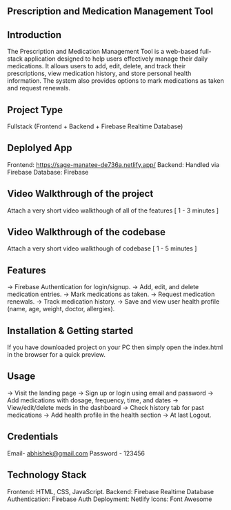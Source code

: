 ## Prescription and Medication Management Tool


## Introduction
The Prescription and Medication Management Tool is a web-based full-stack application designed to help users effectively manage their daily medications. It allows users to add, edit, delete, and track their prescriptions, view medication history, and store personal health information. The system also provides options to mark medications as taken and request renewals.


## Project Type
Fullstack (Frontend + Backend + Firebase Realtime Database)


## Deplolyed App
Frontend: https://sage-manatee-de736a.netlify.app/
Backend: Handled via Firebase
Database: Firebase


## Video Walkthrough of the project
Attach a very short video walkthough of all of the features [ 1 - 3 minutes ]


## Video Walkthrough of the codebase
Attach a very short video walkthough of codebase [ 1 - 5 minutes ]


## Features
-> Firebase Authentication for login/signup.
-> Add, edit, and delete medication entries.
-> Mark medications as taken.
-> Request medication renewals.
-> Track medication history.
-> Save and view user health profile (name, age, weight, doctor, allergies).


## Installation & Getting started
If you have downloaded project on your PC then simply open the index.html in the browser for a quick preview.


## Usage
-> Visit the landing page
-> Sign up or login using email and password
-> Add medications with dosage, frequency, time, and dates
-> View/edit/delete meds in the dashboard
-> Check history tab for past medications
-> Add health profile in the health section
-> At last Logout.


## Credentials
Email- abhishek@gmail.com
Password - 123456


## Technology Stack 
Frontend: HTML, CSS, JavaScript.
Backend: Firebase Realtime Database
Authentication: Firebase Auth
Deployment: Netlify
Icons: Font Awesome
